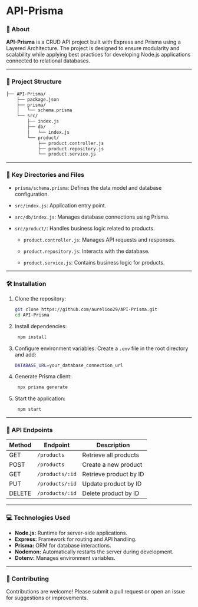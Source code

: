 # API-Prisma

### 🚀 About

**API-Prisma** is a CRUD API project built with Express and Prisma using a Layered Architecture. The project is designed to ensure modularity and scalability while applying best practices for developing Node.js applications connected to relational databases.

---

### 📂 Project Structure

```bash
├── API-Prisma/
    ├── package.json
    ├── prisma/
    │   └── schema.prisma
    └── src/
        ├── index.js
        ├── db/
        │   └── index.js
        └── product/
            ├── product.controller.js
            ├── product.repository.js
            └── product.service.js
```

---

### 🔑 Key Directories and Files

- `prisma/schema.prisma`: Defines the data model and database configuration.

- `src/index.js`: Application entry point.

- `src/db/index.js`: Manages database connections using Prisma.

- `src/product/`: Handles business logic related to products.

  - `product.controller.js`: Manages API requests and responses.

  - `product.repository.js`: Interacts with the database.

  - `product.service.js`: Contains business logic for products.

---

### 🛠️ Installation

1. Clone the repository:

   ```bash
   git clone https://github.com/aurelioo29/API-Prisma.git
   cd API-Prisma
   ```

2. Install dependencies:

   ```bash
    npm install
   ```

3. Configure environment variables:
   Create a `.env` file in the root directory and add:

   ```bash
   DATABASE_URL=your_database_connection_url
   ```

4. Generate Prisma client:

   ```bash
    npx prisma generate
   ```

5. Start the application:

   ```bash
    npm start
   ```

---

### 📢 API Endpoints

| **Method** | **Endpoint**    | **Description**        |
| ---------- | --------------- | ---------------------- |
| GET        | `/products`     | Retrieve all products  |
| POST       | `/products`     | Create a new product   |
| GET        | `/products/:id` | Retrieve product by ID |
| PUT        | `/products/:id` | Update product by ID   |
| DELETE     | `/products/:id` | Delete product by ID   |

---

### 💻 Technologies Used

- **Node.js:** Runtime for server-side applications.
- **Express:** Framework for routing and API handling.
- **Prisma:** ORM for database interactions.
- **Nodemon:** Automatically restarts the server during development.
- **Dotenv:** Manages environment variables.

---

### 🤝 Contributing

Contributions are welcome! Please submit a pull request or open an issue for suggestions or improvements.
